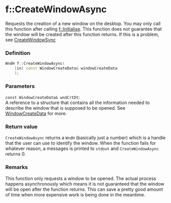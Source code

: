 # f::CreateWindowAsync
Requests the creation of a new window on the desktop. You may only call this function after calling [f::Initialise](Initialise_func).
This function does not guarantee that the window will be created after this function returns. If this is a problem, see 
[CreateWindowSync](CreateWindowSync_func)

### Definition
```C++
WndH f::CreateWindowAsync(
    [in] const WindowCreateData& windowCreateData
    );
```

### Parameters
`const WindowCreateData& wndCrtDt`: <br>
A reference to a structure that contains all the information needed to describe the window that is supposed to be 
opened. See [WindowCreateData](WindowCreateData_type.md) for more.

### Return value
`CreateWindowAsync` returns a `WndH` (basically just a number) which is a handle that the user can use to identify the 
window. When the function fails for whatever reason, a messages is printed to `stdout` and `CreateWindowAsync` 
returns 0.

### Remarks
This function only requests a window to be opened. The actual process happens asynchronously which means it is not 
guaranteed that the window will be open after the function returns. This can save a pretty good amount of time when more
expensive work is being done in the meantime.
